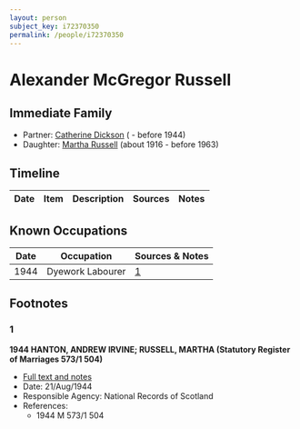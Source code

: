 ```yaml
---
layout: person
subject_key: i72370350
permalink: /people/i72370350
---
```


# Alexander McGregor Russell

## Immediate Family

* Partner: [Catherine Dickson](./@82920396@-catherine-dickson-b-d1944.md) ( - before 1944)
* Daughter: [Martha Russell](./@30062456@-martha-russell-b1916-d1963.md) (about 1916 - before 1963)

## Timeline

Date | Item | Description | Sources | Notes
---|---|---|---|---

## Known Occupations

Date | Occupation | Sources & Notes
---|---|---
1944 | Dyework Labourer | [1](#1)

## Footnotes

### 1

**1944 HANTON, ANDREW IRVINE; RUSSELL, MARTHA (Statutory Register of Marriages 573/1 504)**

* [Full text and notes](../sources/@22375696@-1944-hanton,-andrew-irvine;-russell,-martha-statutory-register-of-marriages-573-1-504-.md)
* Date: 21/Aug/1944
* Responsible Agency: National Records of Scotland
* References: 
  * 1944 M 573/1 504

